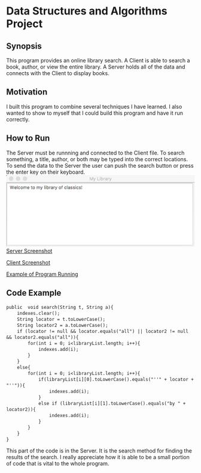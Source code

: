 # Data Structures and Algorithms Project

## Synopsis
This program provides an online library search. A Client is able to search a book, author, or view the entire library. A Server holds all of the data and connects with the Client to display books. 

## Motivation
I built this program to combine several techniques I have learned. I also wanted to show to myself that I could build this program and have it run correctly. 

## How to Run
The Server must be runnning and connected to the Client file. To search something, a title, author, or both may be typed into the correct locations. To send the data to the Server the user can push the search button or press the enter key on their keyboard. 
<img src="/images/server.png">
[Server Screenshot](/images/server.png)

[Client Screenshot](/images/client.png)

[Example of Program Running](/images/running.png)


## Code Example
```
public  void search(String t, String a){
	indexes.clear();
	String locator = t.toLowerCase();
	String locator2 = a.toLowerCase();
	if (locator != null && locator.equals("all") || locator2 != null && locator2.equals("all")){
		for(int i = 0; i<libraryList.length; i++){
			indexes.add(i);
		}
	}
	else{
		for(int i = 0; i<libraryList.length; i++){
			if(libraryList[i][0].toLowerCase().equals("''" + locator + "''")){
				indexes.add(i);
			}
			else if (libraryList[i][1].toLowerCase().equals("by " + locator2)){
				indexes.add(i);
			}
		}
	}			
}
```
This part of the code is in the Server. It is the search method for finding the results of the search. I really appreciate how it is able to be a small portion of code that is vital to the whole program.
